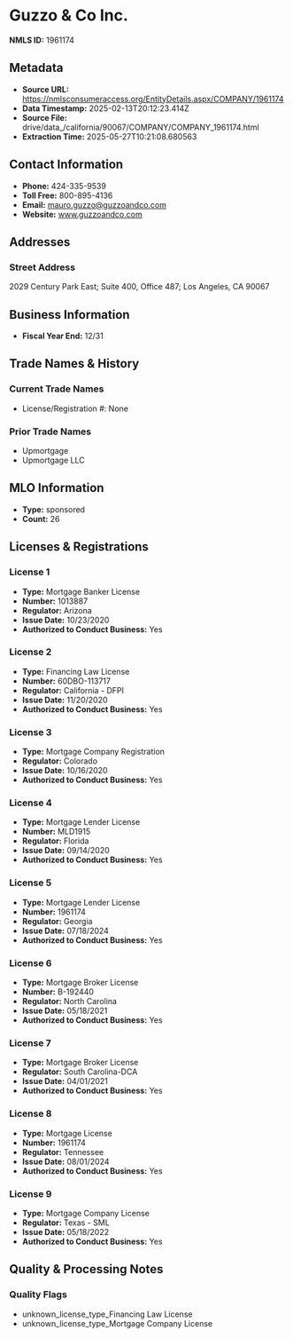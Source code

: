 # Guzzo & Co Inc.

**NMLS ID:** 1961174

## Metadata
- **Source URL:** https://nmlsconsumeraccess.org/EntityDetails.aspx/COMPANY/1961174
- **Data Timestamp:** 2025-02-13T20:12:23.414Z
- **Source File:** drive/data_/california/90067/COMPANY/COMPANY_1961174.html
- **Extraction Time:** 2025-05-27T10:21:08.680563

## Contact Information
- **Phone:** 424-335-9539
- **Toll Free:** 800-895-4136
- **Email:** mauro.guzzo@guzzoandco.com
- **Website:** www.guzzoandco.com

## Addresses
### Street Address
2029 Century Park East; Suite 400, Office 487; Los Angeles, CA 90067

## Business Information
- **Fiscal Year End:** 12/31

## Trade Names & History
### Current Trade Names
- License/Registration #: None

### Prior Trade Names
- Upmortgage
- Upmortgage LLC

## MLO Information
- **Type:** sponsored
- **Count:** 26

## Licenses & Registrations

### License 1
- **Type:** Mortgage Banker License
- **Number:** 1013887
- **Regulator:** Arizona
- **Issue Date:** 10/23/2020
- **Authorized to Conduct Business:** Yes

### License 2
- **Type:** Financing Law License
- **Number:** 60DBO-113717
- **Regulator:** California - DFPI
- **Issue Date:** 11/20/2020
- **Authorized to Conduct Business:** Yes

### License 3
- **Type:** Mortgage Company Registration
- **Regulator:** Colorado
- **Issue Date:** 10/16/2020
- **Authorized to Conduct Business:** Yes

### License 4
- **Type:** Mortgage Lender License
- **Number:** MLD1915
- **Regulator:** Florida
- **Issue Date:** 09/14/2020
- **Authorized to Conduct Business:** Yes

### License 5
- **Type:** Mortgage Lender License
- **Number:** 1961174
- **Regulator:** Georgia
- **Issue Date:** 07/18/2024
- **Authorized to Conduct Business:** Yes

### License 6
- **Type:** Mortgage Broker License
- **Number:** B-192440
- **Regulator:** North Carolina
- **Issue Date:** 05/18/2021
- **Authorized to Conduct Business:** Yes

### License 7
- **Type:** Mortgage Broker License
- **Regulator:** South Carolina-DCA
- **Issue Date:** 04/01/2021
- **Authorized to Conduct Business:** Yes

### License 8
- **Type:** Mortgage License
- **Number:** 1961174
- **Regulator:** Tennessee
- **Issue Date:** 08/01/2024
- **Authorized to Conduct Business:** Yes

### License 9
- **Type:** Mortgage Company License
- **Regulator:** Texas - SML
- **Issue Date:** 05/18/2022
- **Authorized to Conduct Business:** Yes

## Quality & Processing Notes
### Quality Flags
- unknown_license_type_Financing Law License
- unknown_license_type_Mortgage Company License
